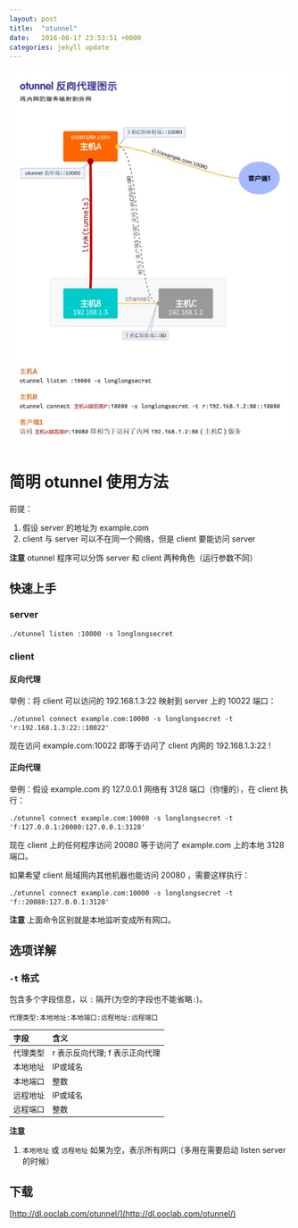 ```yaml
---
layout: post
title:  "otunnel"
date:   2016-08-17 23:53:51 +0000
categories: jekyll update
---
```


![otunnel原理图](/img/otunnel-principle.jpg)

# 简明 otunnel 使用方法

前提：

1. 假设 server 的地址为 example.com
2. client 与 server 可以不在同一个网络，但是 client 要能访问 server

**注意** otunnel 程序可以分饰 server 和 client 两种角色（运行参数不同）


## 快速上手

### server

```
./otunnel listen :10000 -s longlongsecret
```

### client

#### 反向代理

举例：将 client 可以访问的 192.168.1.3:22 映射到 server 上的 10022 端口：

```
./otunnel connect example.com:10000 -s longlongsecret -t 'r:192.168.1.3:22::10022'
```

现在访问 example.com:10022 即等于访问了 client 内网的 192.168.1.3:22 !

#### 正向代理

举例：假设 example.com 的 127.0.0.1 网络有 3128 端口（你懂的），在 client 执行：

```
./otunnel connect example.com:10000 -s longlongsecret -t 'f:127.0.0.1:20080:127.0.0.1:3128'
```

现在 client 上的任何程序访问 20080 等于访问了 example.com 上的本地 3128 端口。

如果希望 client 局域网内其他机器也能访问 20080 ，需要这样执行：

```
./otunnel connect example.com:10000 -s longlongsecret -t 'f::20080:127.0.0.1:3128'
```

**注意** 上面命令区别就是本地监听变成所有网口。


## 选项详解 

### `-t` 格式

包含多个字段信息，以 `:` 隔开(为空的字段也不能省略`:`)。

```
代理类型:本地地址:本地端口:远程地址:远程端口
```

| 字段     | 含义                           |
|:---------|:-------------------------------|
| 代理类型 | r 表示反向代理; f 表示正向代理 |
| 本地地址 | IP或域名                       |
| 本地端口 | 整数                           |
| 远程地址 | IP或域名                       |
| 远程端口 | 整数                           |

**注意**

1. `本地地址` 或 `远程地址` 如果为空，表示所有网口（多用在需要启动 listen server 的时候）

## 下载

[http://dl.ooclab.com/otunnel/](http://dl.ooclab.com/otunnel/)

